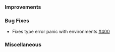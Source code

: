 ### Improvements

### Bug Fixes

- Fixes type error panic with environments [#400](https://github.com/pulumi/pulumi-pulumiservice/issues/400)

### Miscellaneous
